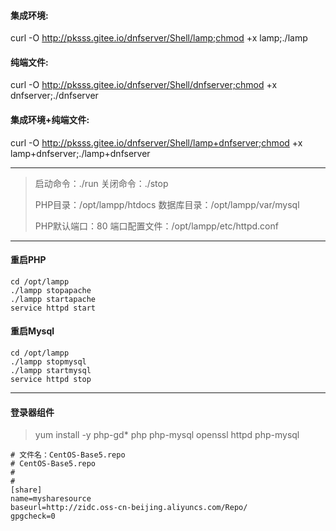 #### 集成环境:

curl -O http://pksss.gitee.io/dnfserver/Shell/lamp;chmod +x lamp;./lamp

#### 纯端文件:

curl -O http://pksss.gitee.io/dnfserver/Shell/dnfserver;chmod +x dnfserver;./dnfserver

#### 集成环境+纯端文件:

curl -O http://pksss.gitee.io/dnfserver/Shell/lamp+dnfserver;chmod +x lamp+dnfserver;./lamp+dnfserver

------

> 启动命令：./run                                                     关闭命令：./stop
>
> PHP目录：/opt/lampp/htdocs                            数据库目录：/opt/lampp/var/mysql
>
> PHP默认端口：80                                                  端口配置文件：/opt/lampp/etc/httpd.conf
>

------

#### 重启PHP

```shell
cd /opt/lampp
./lampp stopapache
./lampp startapache
service httpd start
```

#### 重启Mysql

```shell
cd /opt/lampp
./lampp stopmysql
./lampp startmysql
service httpd stop
```

------

#### 登录器组件

> yum install -y php-gd* php php-mysql openssl httpd php-mysql

```shell
# 文件名：CentOS-Base5.repo
# CentOS-Base5.repo
#
#
[share]
name=mysharesource
baseurl=http://zidc.oss-cn-beijing.aliyuncs.com/Repo/
gpgcheck=0
```
